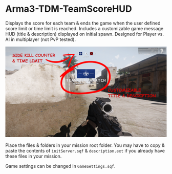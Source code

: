 # Arma3-TDM-TeamScoreHUD
Displays the score for each team &amp; ends the game when the user defined score limit or time limit is reached.
Includes a customizable game message HUD (title & description) displayed on initial spawn.
Designed for Player vs. AI in multiplayer (not PvP tested).

![Screenshot](https://github.com/GaryTheNoTrashCougar/Arma3-TDM-TeamScoreHUD/blob/main/ScoreBar.png?raw=true)

Place the files & folders in your mission root folder.
You may have to copy & paste the contents of `initServer.sqf` &amp; `description.ext` if you already have these files in your mission.

Game settings can be changed in `GameSettings.sqf`.
